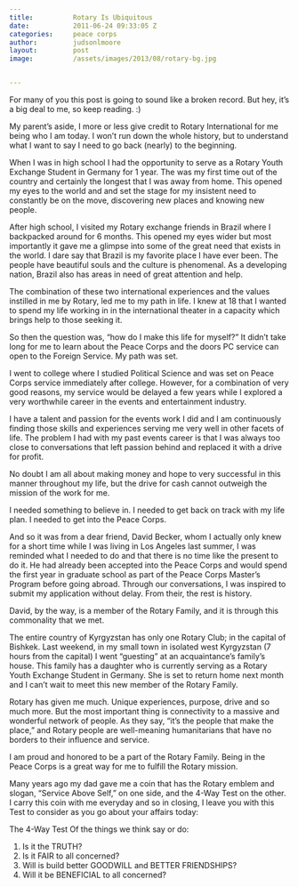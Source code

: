 ```yaml
---
title:			Rotary Is Ubiquitous
date:			2011-06-24 09:33:05 Z
categories:		peace corps
author:			judsonlmoore
layout:			post
image:			/assets/images/2013/08/rotary-bg.jpg


---
```


For many of you this post is going to sound like a broken record. But hey, it’s a big deal to me, so keep reading. :)

My parent’s aside, I more or less give credit to Rotary International for me being who I am today. I won’t run down the whole history, but to understand what I want to say I need to go back (nearly) to the beginning.

When I was in high school I had the opportunity to serve as a Rotary Youth Exchange Student in Germany for 1 year. The was my first time out of the country and certainly the longest that I was away from home. This opened my eyes to the world and and set the stage for my insistent need to constantly be on the move, discovering new places and knowing new people.

After high school, I visited my Rotary exchange friends in Brazil where I backpacked around for 6 months. This opened my eyes wider but most importantly it gave me a glimpse into some of the great need that exists in the world. I dare say that Brazil is my favorite place I have ever been. The people have beautiful souls and the culture is phenomenal. As a developing nation, Brazil also has areas in need of great attention and help.

The combination of these two international experiences and the values instilled in me by Rotary, led me to my path in life. I knew at 18 that I wanted to spend my life working in in the international theater in a capacity which brings help to those seeking it.

So then the question was, “how do I make this life for myself?” It didn’t take long for me to learn about the Peace Corps and the doors PC service can open to the Foreign Service. My path was set.

I went to college where I studied Political Science and was set on Peace Corps service immediately after college. However, for a combination of very good reasons, my service would be delayed a few years while I explored a very worthwhile career in the events and entertainment industry.

I have a talent and passion for the events work I did and I am continuously finding those skills and experiences serving me very well in other facets of life. The problem I had with my past events career is that I was always too close to conversations that left passion behind and replaced it with a drive for profit.

No doubt I am all about making money and hope to very successful in this manner throughout my life, but the drive for cash cannot outweigh the mission of the work for me.

I needed something to believe in. I needed to get back on track with my life plan. I needed to get into the Peace Corps.

And so it was from a dear friend, David Becker, whom I actually only knew for a short time while I was living in Los Angeles last summer, I was reminded what I needed to do and that there is no time like the present to do it. He had already been accepted into the Peace Corps and would spend the first year in graduate school as part of the Peace Corps Master’s Program before going abroad. Through our conversations, I was inspired to submit my application without delay. From their, the rest is history.

David, by the way, is a member of the Rotary Family, and it is through this commonality that we met.

The entire country of Kyrgyzstan has only one Rotary Club; in the capital of Bishkek. Last weekend, in my small town in isolated west Kyrgyzstan (7 hours from the capital) I went “guesting” at an acquaintance’s family’s house. This family has a daughter who is currently serving as a Rotary Youth Exchange Student in Germany. She is set to return home next month and I can’t wait to meet this new member of the Rotary Family.

Rotary has given me much. Unique experiences, purpose, drive and so much more. But the most important thing is connectivity to a massive and wonderful network of people. As they say, “it’s the people that make the place,” and Rotary people are well-meaning humanitarians that have no borders to their influence and service.

I am proud and honored to be a part of the Rotary Family. Being in the Peace Corps is a great way for me to fulfill the Rotary mission.

Many years ago my dad gave me a coin that has the Rotary emblem and slogan, “Service Above Self,” on one side, and the 4-Way Test on the other. I carry this coin with me everyday and so in closing, I leave you with this Test to consider as you go about your affairs today:

The 4-Way Test Of the things we think say or do:

1. Is it the TRUTH?
2. Is it FAIR to all concerned?
3. Will is build better GOODWILL and BETTER FRIENDSHIPS?
4. Will it be BENEFICIAL to all concerned?
